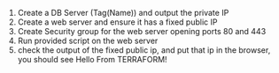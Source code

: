 1. Create a DB Server (Tag(Name)) and output the private IP     
2. Create a web server and ensure it has a fixed public IP      
3. Create Security group for the web server opening ports 80 and 443        
4. Run provided script on the web server    
5. check the output of the fixed public ip, and put that ip in the browser, you should see Hello From TERRAFORM!
